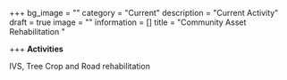 +++
bg_image = ""
category = "Current"
description = "Current Activity"
draft = true
image = ""
information = []
title = "Community Asset Rehabilitation  "

+++
**Activities**

IVS, Tree Crop and Road rehabilitation